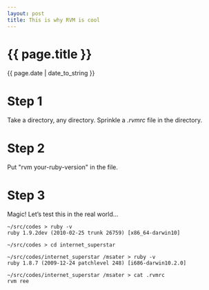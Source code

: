 ```yaml
---
layout: post
title: This is why RVM is cool
---
```

{{ page.title }}
================
<p class="meta">{{ page.date | date_to_string }}</p>

# Step 1 

Take a directory, any directory. Sprinkle a *.rvmrc* file in the directory.

# Step 2

Put "rvm your-ruby-version" in the file.

# Step 3

Magic! Let’s test this in the real world…


    ~/src/codes > ruby -v
    ruby 1.9.2dev (2010-02-25 trunk 26759) [x86_64-darwin10]

    ~/src/codes > cd internet_superstar

    ~/src/codes/internet_superstar /msater > ruby -v
    ruby 1.8.7 (2009-12-24 patchlevel 248) [i686-darwin10.2.0]

    ~/src/codes/internet_superstar /msater > cat .rvmrc
    rvm ree
